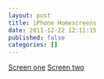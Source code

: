 ```yaml
---
layout: post
title: iPhone Homescreens
date: 2011-12-22 12:11:15
published: false
categories: []
---
```


[Screen one](/img/blog/2011-12-22-homescreen1.png)
[Screen two](/img/blog/2011-12-22-homescreen2.png)